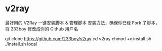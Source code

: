 # v2ray
最好用的 V2Ray 一键安装脚本 &amp; 管理脚本
安装方法，确保你已经 Fork 了脚本，将 233boy 修改成你的 Github 用户名

git clone https://github.com/233boy/v2ray
cd v2ray
chmod +x install.sh
./install.sh local
